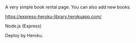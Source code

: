 A very simple book rental page. You can also add new books.

https://express-heroku-library.herokuapp.com/

Node.js (Express) 

Deploy by Heroku.
